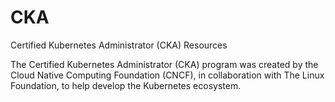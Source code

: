 # CKA
Certified Kubernetes Administrator (CKA) Resources

The Certified Kubernetes Administrator (CKA) program was created by the Cloud Native Computing Foundation (CNCF), in collaboration with The Linux Foundation, to help develop the Kubernetes ecosystem. 
